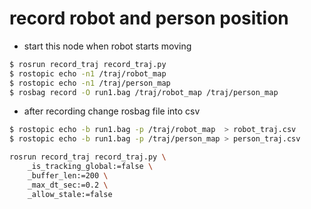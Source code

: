 # record robot and person position

- start this node when robot starts moving

``` bash
$ rosrun record_traj record_traj.py
$ rostopic echo -n1 /traj/robot_map
$ rostopic echo -n1 /traj/person_map
$ rosbag record -O run1.bag /traj/robot_map /traj/person_map
```

- after recording change rosbag file into csv

``` bash
$ rostopic echo -b run1.bag -p /traj/robot_map  > robot_traj.csv
$ rostopic echo -b run1.bag -p /traj/person_map > person_traj.csv
```

``` bash
rosrun record_traj record_traj.py \
    _is_tracking_global:=false \
    _buffer_len:=200 \
    _max_dt_sec:=0.2 \
    _allow_stale:=false
```